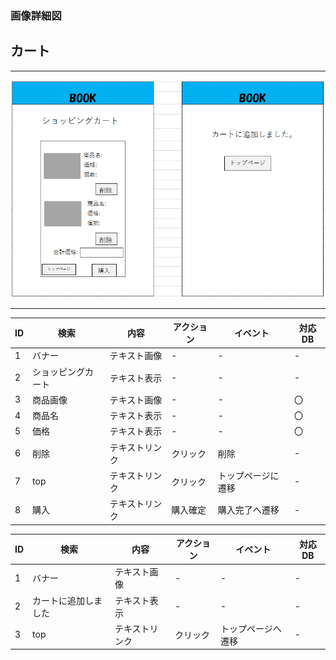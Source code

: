 ### 画像詳細図
## カート
*****
<img src="src/md/img/ka-to.png" width="1000">

*****

|ID|検索|内容|アクション|イベント|対応DB|
|--|----|---|---------|--------|-----|
|1|バナー|テキスト画像|-|-|-|
|2|ショッピングカート|テキスト表示|-|-|-|
|3|商品画像|テキスト画像|-|-|〇|
|4|商品名|テキスト表示|-|-|〇|
|5|価格|テキスト表示|-|-|〇|
|6|削除|テキストリンク|クリック|削除|-|
|7|top|テキストリンク|クリック|トップページに遷移|-|
|8|購入|テキストリンク|購入確定|購入完了へ遷移|-|

|ID|検索|内容|アクション|イベント|対応DB|
|--|----|---|---------|--------|-----|
|1|バナー|テキスト画像|-|-|-|
|2|カートに追加しました|テキスト表示|-|-|-|
|3|top|テキストリンク|クリック|トップページへ遷移|-|
